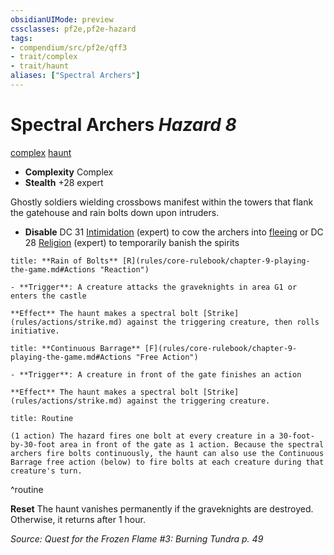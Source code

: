 ```yaml
---
obsidianUIMode: preview
cssclasses: pf2e,pf2e-hazard
tags:
- compendium/src/pf2e/qff3
- trait/complex
- trait/haunt
aliases: ["Spectral Archers"]
---
```

# Spectral Archers *Hazard 8*  
[complex](rules/traits/complex.md "Complex Hazard Trait")  [haunt](rules/traits/haunt.md "Haunt Hazard Trait")  

- **Complexity** Complex
- **Stealth** +28 expert  

Ghostly soldiers wielding crossbows manifest within the towers that flank the gatehouse and rain bolts down upon intruders.

- **Disable** DC 31 [Intimidation](compendium/skills.md#Intimidation) (expert) to cow the archers into [fleeing](rules/conditions.md#Fleeing) or DC 28 [Religion](compendium/skills.md#Religion) (expert) to temporarily banish the spirits  

```ad-embed-ability
title: **Rain of Bolts** [R](rules/core-rulebook/chapter-9-playing-the-game.md#Actions "Reaction")

- **Trigger**: A creature attacks the graveknights in area G1 or enters the castle

**Effect** The haunt makes a spectral bolt [Strike](rules/actions/strike.md) against the triggering creature, then rolls initiative.
```
```ad-embed-ability
title: **Continuous Barrage** [F](rules/core-rulebook/chapter-9-playing-the-game.md#Actions "Free Action")

- **Trigger**: A creature in front of the gate finishes an action

**Effect** The haunt makes a spectral bolt [Strike](rules/actions/strike.md) against the triggering creature.
```

```ad-pf2-summary
title: Routine

(1 action) The hazard fires one bolt at every creature in a 30-foot-by-30-foot area in front of the gate as 1 action. Because the spectral archers fire bolts continuously, the haunt can also use the Continuous Barrage free action (below) to fire bolts at each creature during that creature's turn.
```
^routine

**Reset** The haunt vanishes permanently if the graveknights are destroyed. Otherwise, it returns after 1 hour.  

*Source: Quest for the Frozen Flame #3: Burning Tundra p. 49*